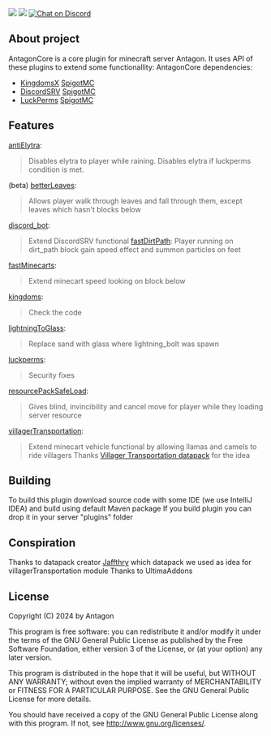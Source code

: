 <p align="left">
    <a href="https://www.gnu.org/licenses/gpl-3.0" alt=GPLv3>
        <img src="https://img.shields.io/badge/License-GPLv3-blue.svg?style=flat-square" /></a>
    <a href="https://github.com/Aquobus/AntagonCore/pulse" alt="Activity">
        <img src="https://img.shields.io/github/commit-activity/m/Aquobus/AntagonCore?style=flat-square" /></a>
    <a href="https://discord.gg/5tQ5PqKet6">
        <img src="https://img.shields.io/discord/946499645020979210?style=flat-square&logo=discord&logoColor=white"
            alt="Chat on Discord"></a>
</p>

## About project
AntagonCore is a core plugin for minecraft server Antagon.
It uses API of these plugins to extend some functionallity:
AntagonCore dependencies:
- [KingdomsX](https://github.com/CryptoMorin/KingdomsX) [SpigotMC](https://www.spigotmc.org/resources/kingdomsx.77670/)
- [DiscordSRV](https://github.com/DiscordSRV/DiscordSRV) [SpigotMC](https://www.spigotmc.org/resources/discordsrv.18494/)
- [LuckPerms](https://github.com/LuckPerms/LuckPerms) [SpigotMC](https://www.spigotmc.org/resources/kingdomsx.77670/)

## Features
[antiElytra](src/main/java/com/aquobus/antagoncore/modules/antiElytra/ElytraListener.java):
> Disables elytra to player while raining.
> Disables elytra if luckperms condition is met.

(beta) [betterLeaves](src/main/java/com/aquobus/antagoncore/modules/betterLeaves/BetterLeaves.java):
> Allows player walk through leaves and fall through them, except leaves which hasn't blocks below

[discord_bot](src/main/java/com/aquobus/antagoncore/modules/discord_bot):
> Extend DiscordSRV functional
[fastDirtPath](src/main/java/com/aquobus/antagoncore/modules/fastDirtPath/FastDirtPath.java):
> Player running on dirt_path block gain speed effect and summon particles on feet

[fastMinecarts](src/main/java/com/aquobus/antagoncore/modules/fastMinecarts/FastMinecarts.java):
> Extend minecart speed looking on block below

[kingdoms](src/main/java/com/aquobus/antagoncore/modules/kingdoms):
> Check the code

[lightningToGlass](src/main/java/com/aquobus/antagoncore/modules/lightningToGlass/LightningToGlass.java):
> Replace sand with glass where lightning_bolt was spawn

[luckperms](src/main/java/com/aquobus/antagoncore/modules/luckperms):
> Security fixes

[resourcePackSafeLoad](src/main/java/com/aquobus/antagoncore/modules/resourcePackSafeLoad):
> Gives blind, invincibility and cancel move for player while they loading server resource 

[villagerTransportation](src/main/java/com/aquobus/antagoncore/modules/villagerTransportation):
> Extend minecart vehicle functional by allowing llamas and camels to ride villagers
> Thanks [Villager Transportation datapack](https://modrinth.com/datapack/villager-transportation) for the idea

## Building
To build this plugin download source code with some IDE (we use IntelliJ IDEA) and build using default Maven package
If you build plugin you can drop it in your server "plugins" folder 

## Conspiration
Thanks to datapack creator [Jaffthry](https://modrinth.com/user/Jaffthry) which datapack we used as idea for villagerTransportation module
Thanks to UltimaAddons

## License
Copyright (C) 2024 by Antagon

This program is free software: you can redistribute it and/or modify
it under the terms of the GNU General Public License as published by
the Free Software Foundation, either version 3 of the License, or
(at your option) any later version.

This program is distributed in the hope that it will be useful,
but WITHOUT ANY WARRANTY; without even the implied warranty of
MERCHANTABILITY or FITNESS FOR A PARTICULAR PURPOSE.  See the
GNU General Public License for more details.

You should have received a copy of the GNU General Public License
along with this program.  If not, see <http://www.gnu.org/licenses/>.
